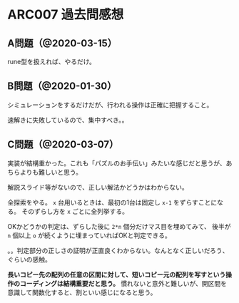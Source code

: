 # ARC007 過去問感想

## A問題（@2020-03-15）

rune型を扱えれば、やるだけ。

## B問題（@2020-01-30）

シミュレーションをするだけだが、行われる操作は正確に把握すること。

速解きに失敗しているので、集中すべき。。

## C問題（@2020-03-07）

実装が結構重かった。これも「パズルのお手伝い」みたいな感じだと思うが、あちらよりも難しいと思う。

解説スライド等がないので、正しい解法かどうかはわからない。

全探索をやる。
`x` 台用いるときは、最初の1台は固定し `x-1` をずらすことになる。
そのずらし方を `x` ごとに全列挙する。

OKかどうかの判定は、ずらした後に `2*n` 個分だけマス目を埋めてみて、
後半が `n` 個以上 `o` が続くように埋まっていればOKと判定できる。

。。判定部分の正しさの証明が正直良くわからない。なんとなく正しいだろう、ぐらいの感触。

**長いコピー先の配列の任意の区間に対して、短いコピー元の配列を写すという操作のコーディングは結構重要だと思う。**
慣れないと意外と難しいが、開区間を意識して関数化すると、割といい感じになると思う。

